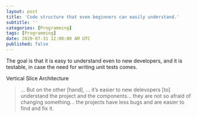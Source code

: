 ```yaml
---
layout: post
title: 'Code structure that even beginners can easily understand.'
subtitle: ''
categories: [Programming]
tags: [Programming]
date: 2020-07-31 12:00:00 AM UTC
published: false
---
```


<!-- first edits: June July 15, 2020 08:15:00 AM Philippine Time -->

The goal is that it is easy to understand even to new developers, and it is testable, in case the need for writing unit tests comes.


Vertical Slice Architecture

> ... But on the other [hand], … it’s easier to new delevopers [to] understand the project and the components… they are not so afraid of changing something… the projects have less bugs and are easier to find and fix it.

<!--more-->

